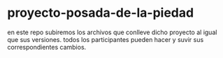 # proyecto-posada-de-la-piedad
en este repo subiremos los archivos que conlleve dicho proyecto al igual que sus versiones. 
todos los participantes pueden hacer y suvir sus correspondientes cambios. 
